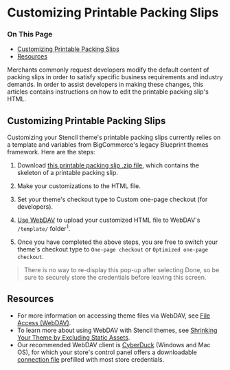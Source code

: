 <h1>Customizing Printable Packing Slips</h1>

<div class="otp" id="no-index">
	<h3> On This Page </h3>
	<ul>
    <li><a href="#customizing_packing">Customizing Printable Packing Slips</a></li>
    <li><a href="#customizing_packing_resources">Resources</a></li>
	</ul>
</div>

Merchants commonly request developers modify the default content of packing slips in order to satisfy specific business requirements and industry demands. In order to assist developers in making these changes, this articles contains instructions on how to edit the printable packing slip's HTML.

<a href='#customizing_packing' aria-hidden='true' class='block-anchor'  id='customizing_packing'><i aria-hidden='true' class='linkify icon'></i></a>

## Customizing Printable Packing Slips

Customizing your Stencil theme's printable packing slips currently relies on a template and variables from BigCommerce's legacy Blueprint themes framework. Here are the steps:

1. Download [this printable packing slip .zip file](https://storage.googleapis.com/bigcommerce-production-dev-center/template-files/packing_slip_printable.zip), which contains the skeleton of a printable packing slip.

2. Make your customizations to the HTML file.

3. Set your theme's checkout type to Custom one-page checkout (for developers).

4. [Use WebDAV](https://support.bigcommerce.com/articles/Public/File-Access-WebDAV/) to upload your customized HTML file to WebDAV's `/template/` folder<sup>1</sup>.

5. Once you have completed the above steps, you are free to switch your theme's checkout type to
`One-page checkout` or `Optimized one-page checkout`.

<div class="HubBlock--callout">
<div class="CalloutBlock--">
<div class="HubBlock-content">
    
<!-- theme:  -->

> There is no way to re-display this pop-up after selecting Done, so be sure to securely store the credentials before leaving this screen.

</div>
</div>
</div>

<a href='#customizing_packing_resources' aria-hidden='true' class='block-anchor'  id='customizing_packing_resources'><i aria-hidden='true' class='linkify icon'></i></a>

## Resources
* For more information on accessing theme files via WebDAV, see [File Access (WebDAV)](https://support.bigcommerce.com/articles/Public/File-Access-WebDAV/).
* To learn more about using WebDAV with Stencil themes, see [Shrinking Your Theme by Excluding Static Assets](https://developer.bigcommerce.com/stencil-docs/prepare-and-upload-a-theme/shrinking-your-theme).
* Our recommended WebDAV client is [CyberDuck](https://cyberduck.io/) (Windows and Mac OS), for which your store's control panel offers a downloadable [connection file](https://forum.bigcommerce.com/s/article/File-Access-WebDAV#login-info) prefilled with most store credentials.

